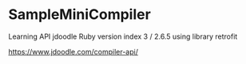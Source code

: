 # SampleMiniCompiler
Learning API jdoodle
Ruby version index 3 / 2.6.5
using library retrofit

https://www.jdoodle.com/compiler-api/
